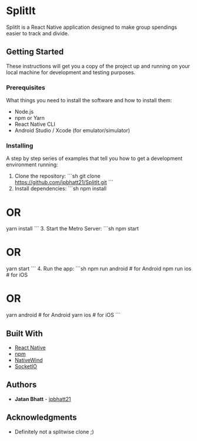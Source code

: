 # SplitIt

SplitIt is a React Native application designed to make group spendings easier to track and divide.

## Getting Started

These instructions will get you a copy of the project up and running on your local machine for development and testing purposes.

### Prerequisites

What things you need to install the software and how to install them:

- Node.js
- npm or Yarn
- React Native CLI
- Android Studio / Xcode (for emulator/simulator)

### Installing

A step by step series of examples that tell you how to get a development environment running:

1. Clone the repository:
\`\`\`sh
git clone https://github.com/jpbhatt21/SplitIt.git
\`\`\`
2. Install dependencies:
\`\`\`sh
npm install
# OR
yarn install
\`\`\`
3. Start the Metro Server:
\`\`\`sh
npm start
# OR
yarn start
\`\`\`
4. Run the app:
\`\`\`sh
npm run android # for Android
npm run ios # for iOS
# OR
yarn android # for Android
yarn ios # for iOS
\`\`\`


## Built With

- [React Native](https://reactnative.dev) 
- [npm](https://www.npmjs.com/)
- [NativeWind](https://www.nativewind.dev/)
- [SocketIO](https://socket.io/)



## Authors

- **Jatan Bhatt**  - [jpbhatt21](https://github.com/jpbhatt21/)


## Acknowledgments

- Definitely not a splitwise clone ;)